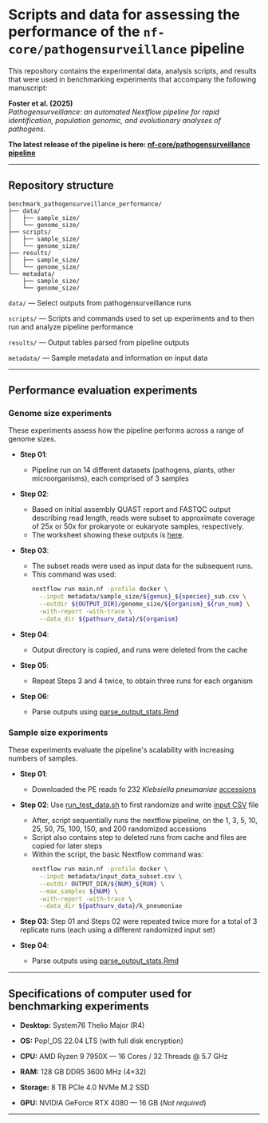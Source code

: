 # Scripts and data for assessing the performance of the `nf-core/pathogensurveillance` pipeline

This repository contains the experimental data, analysis scripts, and results that were used in benchmarking experiments that accompany the following manuscript: 

**Foster et al. (2025)**  
*Pathogensurveillance: an automated Nextflow pipeline for rapid identification, population genomic, and evolutionary analyses of pathogens.*  

**The latest release of the pipeline is here: [nf-core/pathogensurveillance pipeline](https://nf-co.re/pathogensurveillance/latest/)**

---

## Repository structure


```text
benchmark_pathogensurveillance_performance/
├── data/
│   ├── sample_size/
│   └── genome_size/
├── scripts/
│   ├── sample_size/
│   └── genome_size/
├── results/
│   ├── sample_size/
│   └── genome_size/
└── metadata/
    ├── sample_size/
    └── genome_size/
```

`data/` — Select outputs from pathogensurveillance runs  

`scripts/` — Scripts and commands used to set up experiments and to then run and analyze pipeline performance  

`results/` — Output tables parsed from pipeline outputs  

`metadata/` — Sample metadata and information on input data

---

## Performance evaluation experiments

### Genome size experiments

These experiments assess how the pipeline performs across a range of genome sizes.

* **Step 01**:  
  * Pipeline run on 14 different datasets (pathogens, plants, other microorganisms), each comprised of 3 samples

* **Step 02**: 
  * Based on initial assembly QUAST report and FASTQC output describing read length, reads were subset to approximate coverage of 25x or 50x for prokaryote or eukaryote samples, respectively.  
  * The worksheet showing these outputs is [here](metadata/genome_size/accessions_subset_info.csv).   

* **Step 03**: 
  * The subset reads were used as input data for the subsequent runs.  
  * This command was used:  
    ```bash
    nextflow run main.nf -profile docker \
      --input metadata/sample_size/${genus}_${species}_sub.csv \
      --outdir ${OUTPUT_DIR}/genome_size/${organism}_${run_num} \
      -with-report -with-trace \
      --data_dir ${pathsurv_data}/${organism}
    ```
        
* **Step 04**: 
  * Output directory is copied, and runs were deleted from the cache  

* **Step 05**: 
  * Repeat Steps 3 and 4 twice, to obtain three runs for each organism
  
* **Step 06**: 
  * Parse outputs using [parse_output_stats.Rmd](scripts/genome_size/parse_output_stats.Rmd)

### Sample size experiments

These experiments evaluate the pipeline's scalability with increasing numbers of samples.

* **Step 01**:  
  * Downloaded the PE reads fo 232 *Klebsiella pneumaniae* [accessions](https://raw.githubusercontent.com/nf-core/test-datasets/refs/heads/pathogensurveillance/samplesheets/klebsiella.csv)    

* **Step 02**: Use [run_test_data.sh](scripts/sample_size/run_test_data.sh) to first randomize and write [input CSV](metadata/sample_size/input_data.csv) file  
  * After, script sequentially runs the nextflow pipeline, on the 1, 3, 5, 10, 25, 50, 75, 100, 150, and 200 randomized accessions  
  * Script also contains step to deleted runs from cache and files are copied for later steps  
  * Within the script, the basic Nextflow command was:  
    ```bash
    nextflow run main.nf -profile docker \
      --input metadata/input_data_subset.csv \
      --outdir OUTPUT_DIR/${NUM}_${RUN} \
      --max_samples ${NUM} \
      -with-report -with-trace \
      --data_dir ${pathsurv_data}/k_pneumoniae
    ```
* **Step 03**: Step 01 and Steps 02 were repeated twice more for a total of 3 replicate runs (each using a different randomized input set)

* **Step 04**:  
  * Parse outputs using [parse_output_stats.Rmd](scripts/sample_size/parse_output_stats.Rmd)

---

## Specifications of computer used for benchmarking experiments

* **Desktop:** System76 Thelio Major (R4)  

* **OS:** Pop!_OS 22.04 LTS (with full disk encryption)  

* **CPU:** AMD Ryzen 9 7950X — 16 Cores / 32 Threads @ 5.7 GHz  

* **RAM:** 128 GB DDR5 3600 MHz (4×32)  

* **Storage:** 8 TB PCIe 4.0 NVMe M.2 SSD  

* **GPU:** NVIDIA GeForce RTX 4080 — 16 GB (*Not required*)

---
